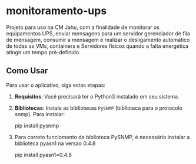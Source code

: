 # monitoramento-ups
Projeto para uso na CM Jahu, com a finalidade de monitorar os equipamentos UPS, enviar mensagens para um servidor gerenciador de fila de mensagem, consumir a mensagem e realizar o desligamento automático de todas as VMs, containers e Servidores físicos quando a falta energética atingir um tempo pré-definido.

## Como Usar

Para usar o aplicativo, siga estas etapas:

1. **Requisitos**: Você precisará ter o Python3 instalado em seu sistema.

2. **Bibliotecas**: Instale as bibliotecas `PySNMP` (biblioteca para o protocolo snmp). Para instalar:

    pip install pysnmp 

3. Para correto funciomento da biblioteca PySNMP, é necessário instalar a biblioteca pyasn1 na versao 0.4.8

    pip install pyasn1=0.4.8